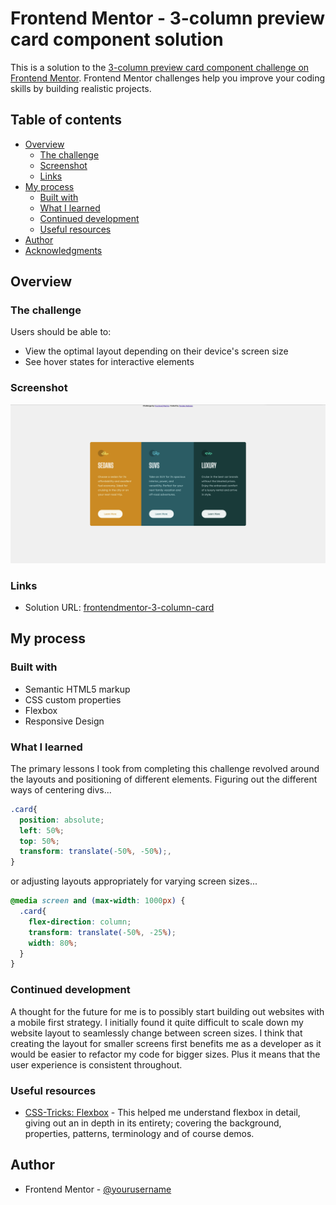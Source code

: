 # Frontend Mentor - 3-column preview card component solution

This is a solution to the [3-column preview card component challenge on Frontend Mentor](https://www.frontendmentor.io/challenges/3column-preview-card-component-pH92eAR2-). Frontend Mentor challenges help you improve your coding skills by building realistic projects.

## Table of contents

- [Overview](#overview)
  - [The challenge](#the-challenge)
  - [Screenshot](#screenshot)
  - [Links](#links)
- [My process](#my-process)
  - [Built with](#built-with)
  - [What I learned](#what-i-learned)
  - [Continued development](#continued-development)
  - [Useful resources](#useful-resources)
- [Author](#author)
- [Acknowledgments](#acknowledgments)


## Overview

### The challenge

Users should be able to:

- View the optimal layout depending on their device's screen size
- See hover states for interactive elements

### Screenshot

![](images/challenge-screenshot.png)

### Links

- Solution URL: [frontendmentor-3-column-card](https://tagabaza.github.io/frontendmentor-3-column-card/)

## My process

### Built with

- Semantic HTML5 markup
- CSS custom properties
- Flexbox
- Responsive Design

### What I learned

The primary lessons I took from completing this challenge revolved around the layouts and positioning of different elements. Figuring out the different ways of centering divs...

```css
.card{
  position: absolute;
  left: 50%;
  top: 50%;
  transform: translate(-50%, -50%);,
}
```
or adjusting layouts appropriately for varying screen sizes...
```css
@media screen and (max-width: 1000px) {
  .card{
    flex-direction: column;
    transform: translate(-50%, -25%);
    width: 80%;
  }
}
```

### Continued development

A thought for the future for me is to possibly start building out websites with a mobile first strategy. I initially found it quite difficult to scale down my website layout to seamlessly change between screen sizes. I think that creating the layout for smaller screens first benefits me as a developer as it would be easier to refactor my code for bigger sizes. Plus it means that the user experience is consistent throughout.


### Useful resources

- [CSS-Tricks: Flexbox](https://css-tricks.com/snippets/css/a-guide-to-flexbox/) - This helped me understand flexbox in detail, giving out an in depth in its entirety; covering the background, properties, patterns, terminology and of course demos.


## Author

- Frontend Mentor - [@yourusername](https://www.frontendmentor.io/profile/yourusername)

